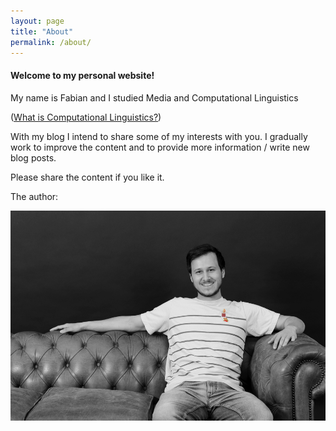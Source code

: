 ```yaml
---
layout: page
title: "About"
permalink: /about/
---
```


#### Welcome to my personal website!

My name is Fabian and I studied Media and Computational Linguistics 

([What is Computational Linguistics?](https://en.wikipedia.org/wiki/Computational_linguistics))

With my blog I intend to share some of my interests with you. I gradually work to improve the content and to provide more information / write new blog posts.

Please share the content if you like it.


The author:

<img src="/images/about-me.png" class="inline"/>

